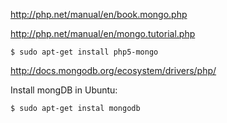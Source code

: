 http://php.net/manual/en/book.mongo.php

http://php.net/manual/en/mongo.tutorial.php

```
$ sudo apt-get install php5-mongo
```

http://docs.mongodb.org/ecosystem/drivers/php/

Install mongDB in Ubuntu:
```
$ sudo apt-get instal mongodb
```

